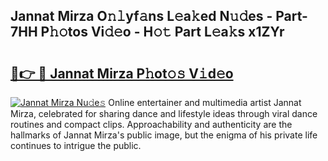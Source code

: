 ## Jannat Mirza O𝚗𝚕yf𝚊ns L𝚎a𝚔ed N𝚞𝚍es - Part-7HH P𝚑𝚘tos Vi𝚍𝚎o - H𝚘𝚝 Part L𝚎a𝚔s x1ZYr

# <h2><a href="http://kfc4zh.oniu.top/?m=Jannat+Mirza">🔗👉 🔴 Jannat Mirza P𝚑ot𝚘𝚜 V𝚒d𝚎o</a></h2>

[![Jannat Mirza Nu𝚍e𝚜](https://i.imgur.com/0qMVB7G.gif)](http://kfc4zh.oniu.top/?m=Jannat+Mirza)
Online entertainer and multimedia artist Jannat Mirza, celebrated for sharing dance and lifestyle ideas through viral dance routines and compact clips. Approachability and authenticity are the hallmarks of Jannat Mirza's public image, but the enigma of his private life continues to intrigue the public.  
